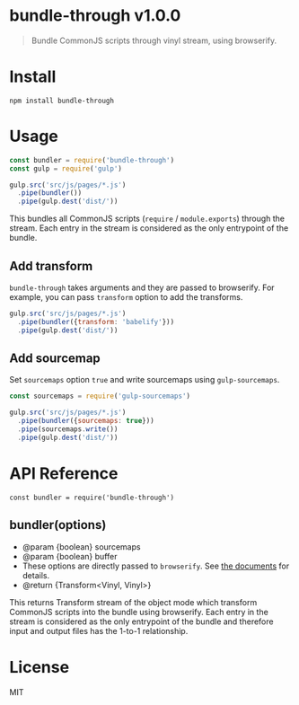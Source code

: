 # bundle-through v1.0.0

> Bundle CommonJS scripts through vinyl stream, using browserify.

# Install

    npm install bundle-through

# Usage

```js
const bundler = require('bundle-through')
const gulp = require('gulp')

gulp.src('src/js/pages/*.js')
  .pipe(bundler())
  .pipe(gulp.dest('dist/'))
```

This bundles all CommonJS scripts (`require` / `module.exports`) through the stream. Each entry in the stream is considered as the only entrypoint of the bundle.

## Add transform

`bundle-through` takes arguments and they are passed to browserify. For example, you can pass `transform` option to add the transforms.

```js
gulp.src('src/js/pages/*.js')
  .pipe(bundler({transform: 'babelify'}))
  .pipe(gulp.dest('dist/'))
```

## Add sourcemap

Set `sourcemaps` option `true` and write sourcemaps using `gulp-sourcemaps`.

```js
const sourcemaps = require('gulp-sourcemaps')

gulp.src('src/js/pages/*.js')
  .pipe(bundler({sourcemaps: true}))
  .pipe(sourcemaps.write())
  .pipe(gulp.dest('dist/'))
```

# API Reference

```
const bundler = require('bundle-through')
```

## bundler(options)

- @param {boolean} sourcemaps
- @param {boolean} buffer
- These options are directly passed to `browserify`. See [the documents](https://github.com/substack/node-browserify#browserifyfiles--opts) for details.
- @return {Transform<Vinyl, Vinyl>}

This returns Transform stream of the object mode which transform CommonJS scripts into the bundle using browserify. Each entry in the stream is considered as the only entrypoint of the bundle and therefore input and output files has the 1-to-1 relationship.

# License

MIT
